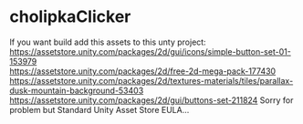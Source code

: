 # cholipkaClicker
If you want build add this assets to this unty project: <br>
https://assetstore.unity.com/packages/2d/gui/icons/simple-button-set-01-153979 <br>
https://assetstore.unity.com/packages/2d/free-2d-mega-pack-177430
https://assetstore.unity.com/packages/2d/textures-materials/tiles/parallax-dusk-mountain-background-53403
https://assetstore.unity.com/packages/2d/gui/buttons-set-211824
Sorry for problem but Standard Unity Asset Store EULA...
